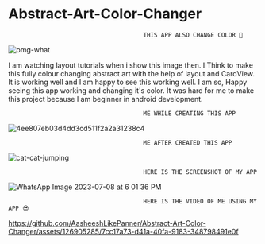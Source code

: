 
# Abstract-Art-Color-Changer
                                          THIS APP ALSO CHANGE COLOR 🤯

  ![omg-what](https://github.com/AasheeshLikePanner/Abstract-Art-Color-Changer/assets/126905285/1d737f99-841b-448a-87ea-e37b950f291b)
                                          
I am watching layout tutorials when i show this image then. I Think to make this fully colour changing abstract art with the help of layout and CardView. It is working well and I am happy to see this working well.
I am so, Happy seeing this app working and changing it's color. It was hard for me to make this project because I am beginner in android development. 


                                          ME WHILE CREATING THIS APP
                          
  ![4ee807eb03d4dd3cd511f2a2a31238c4](https://github.com/AasheeshLikePanner/Abstract-Art-Color-Changer/assets/126905285/46f84272-0f46-4b94-962a-a4f65b00e669)

                                          ME AFTER CREATED THIS APP

  ![cat-cat-jumping](https://github.com/AasheeshLikePanner/Abstract-Art-Color-Changer/assets/126905285/d8dceb55-ba60-4284-bda3-5b0c60ca8e86)

                                          HERE IS THE SCREENSHOT OF MY APP

![WhatsApp Image 2023-07-08 at 6 01 36 PM](https://github.com/AasheeshLikePanner/Abstract-Art-Color-Changer/assets/126905285/8d0064d4-ed0c-45ef-907a-1a86c89a1b89)


                                          HERE IS THE VIDEO OF ME USING MY APP 😎

https://github.com/AasheeshLikePanner/Abstract-Art-Color-Changer/assets/126905285/7cc17a73-d41a-40fa-9183-348798491e0f


  



